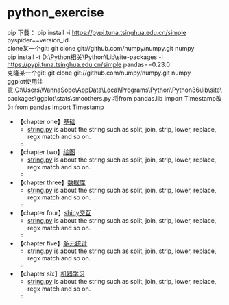 # python_exercise
pip 下载： pip install -i https://pypi.tuna.tsinghua.edu.cn/simple pyspider==version_id  
clone某一个git: git clone git://github.com/numpy/numpy.git numpy    
pip install -t  D:\Python相关\Python\Lib\site-packages -i https://pypi.tuna.tsinghua.edu.cn/simple pandas==0.23.0  
克隆某一个git: git clone git://github.com/numpy/numpy.git numpy   
ggplot使用注意:C:\Users\WannaSobe\AppData\Local\Programs\Python\Python36\lib\site\packages\ggplot\stats\smoothers.py
  将from pandas.lib import Timestamp改为 from pandas import Timestamp
  * 【chapter one】[基础](https://github.com/w666x/R/tree/master/r_基础应用)
    * [string.py](https://github.com/w666x/python_exercise/blob/master/python_string/string.py) is about the string such as split, join, strip, lower, replace, regx match and so on.
    * 
  * 【chapter two】[绘图](https://github.com/w666x/R/tree/master/r_绘图)
    * [string.py](https://github.com/w666x/python_exercise/blob/master/python_string/string.py) is about the string such as split, join, strip, lower, replace, regx match and so on.
    * 
  * 【chapter three】[数据库](https://github.com/w666x/R/tree/master/r_数据库)
    * [string.py](https://github.com/w666x/python_exercise/blob/master/python_string/string.py) is about the string such as split, join, strip, lower, replace, regx match and so on.
    * 
  * 【chapter four】[shiny交互](https://github.com/w666x/R/tree/master/r_SHINY交互)
    * [string.py](https://github.com/w666x/python_exercise/blob/master/python_string/string.py) is about the string such as split, join, strip, lower, replace, regx match and so on.
    * 
  * 【chapter five】[多元统计](https://github.com/w666x/R/tree/master/r_多元统计)
    * [string.py](https://github.com/w666x/python_exercise/blob/master/python_string/string.py) is about the string such as split, join, strip, lower, replace, regx match and so on.
    * 
  * 【chapter six】[机器学习](https://github.com/w666x/R/tree/master/r_机器学习)
    * [string.py](https://github.com/w666x/python_exercise/blob/master/python_string/string.py) is about the string such as split, join, strip, lower, replace, regx match and so on.
    * 